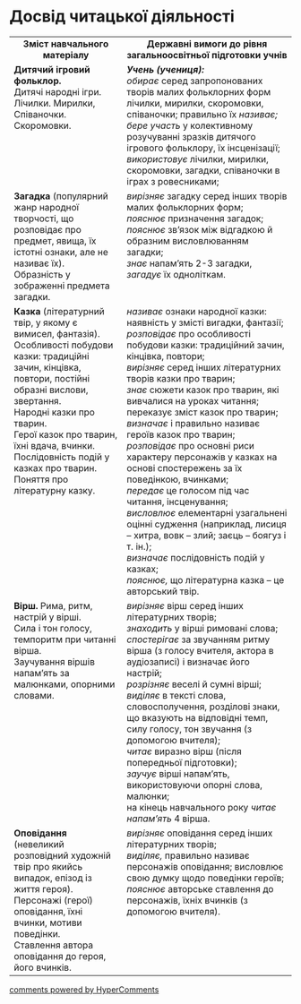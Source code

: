 <div id="hypercomments_widget" class="js-hypercomments-widget invisible"></div>

# Досвід читацької діяльності 

<table>
  <tr>
    <td width="40%" align="center"><b>Зміст навчального матеріалу<b></td>
    <td width="60%" align="center"><b>Державні вимоги до рівня загальноосвітньої підготовки учнів</b></td>
  </tr>
  <tr>
    <td width="40%" style="vertical-align:top !important;">
<b>Дитячий ігровий фольклор.</b><br>
Дитячі народні ігри. Лічилки. Мирилки, Співаночки. Скоромовки. </td>
    <td width="60%" style="vertical-align:top !important;">
<i><b>Учень (учениця):</b></i><br>
<i>обирає</i> серед запропонованих творів малих фольклорних форм лічилки, мирилки, скоромовки, співаночки; правильно їх <i>називає;</i><br> 
<i>бере участь</i> у колективному розучуванні зразків дитячого ігрового фольклору, їх інсценізації;<br>
<i>використовує</i> лічилки, мирилки, скоромовки, загадки, співаночки в іграх з ровесниками;
</td>
  </tr>
  <tr>
    <td width="40%" style="vertical-align:top !important;">
<b>Загадка</b> (популярний жанр народної творчості, що розповідає про предмет, явища, їх істотні ознаки, але не називає їх). <br>
Образність у зображенні предмета загадки.
</td>
    <td width="60%" style="vertical-align:top !important;">
<i>вирізняє</i> загадку серед інших творів малих фольклорних форм;<br>
<i>пояснює</i> призначення загадок;<br>
<i>пояснює</i> зв’язок між відгадкою й образним висловлюванням загадки;<br>
<i>знає</i> напам’ять 2-3 загадки, <i>загадує</i> їх одноліткам.
</td>
  </tr>
  <tr>
    <td width="40%" style="vertical-align:top !important;">
<b>Казка</b> (літературний твір, у якому є вимисел, фантазія). <br>
Особливості побудови казки: традиційні зачин, кінцівка, повтори, постійні образні вислови, звертання.<br>
Народні казки про тварин. <br>
Герої казок про тварин, їхні вдача, вчинки.<br>
Послідовність подій у казках про тварин.<br>
Поняття про літературну казку.
</td>
    <td width="60%" style="vertical-align:top !important;">
<i>називає</i> ознаки народної казки: наявність у змісті вигадки, фантазії;<br>
<i>розповідає</i> про особливості побудови казки: традиційний зачин, кінцівка, повтори;<br>
<i>вирізняє</i> серед інших літературних творів казки про тварин; <br>
<i>знає</i> сюжети казок про тварин, які вивчалися на уроках читання; переказує зміст казок про тварин;<br>
<i>визначає</i> і правильно називає героїв казок про тварин; <br>
<i>розповідає</i> про основні риси характеру персонажів у казках на основі спостережень за їх поведінкою, вчинками;<br>
<i>передає</i> це голосом під час читання, інсценування; <br>
<i>висловлює</i> елементарні узагальнені оцінні судження (наприклад, лисиця – хитра, вовк – злий; заєць – боягуз і т. ін.); <br>
<i>визначає</i> послідовність подій у казках;<br>
<i>пояснює,</i> що літературна казка – це авторський твір.
</td>
  </tr>
  <tr>
    <td width="40%" style="vertical-align:top !important;">
<b>Вірш.</b> Рима, ритм, настрій у вірші.<br>
Сила і тон голосу, темпоритм при читанні вірша.<br>
Заучування віршів напам’ять за малюнками, опорними словами.
</td>
    <td width="60%" style="vertical-align:top !important;">
<i>вирізняє</i> вірш серед інших літературних творів;<br>
<i>знаходить</i> у вірші римовані слова;<br>
<i>спостерігає</i> за звучанням ритму вірша  (з голосу вчителя, актора в аудіозаписі) і визначає його настрій;<br>
<i>розрізняє</i> веселі й сумні вірші;<br>
<i>виділяє</i> в тексті слова, словосполучення, розділові знаки, що вказують на відповідні темп, силу голосу, тон звучання (з допомогою вчителя);<br>
<i>читає</i> виразно вірш (після попередньої підготовки);<br> 
<i>заучує</i> вірші напам’ять, використовуючи опорні слова, малюнки;<br>
на кінець навчального року <i>читає напам’ять</i> 4 вірша.
</td>
  </tr>
  <tr>
    <td width="40%" style="vertical-align:top !important;">
<b>Оповідання</b> (невеликий розповідний художній твір про якийсь випадок, епізод із життя героя).<br>
Персонажі (герої) оповідання, їхні вчинки, мотиви поведінки.<br>
Ставлення автора оповідання до героя, його вчинків. 
</td>
    <td width="60%" style="vertical-align:top !important;">
<i>вирізняє</i> оповідання серед інших літературних творів;<br>
<i>виділяє,</i> правильно називає персонажів оповідання; висловлює свою думку щодо поведінки героїв;<br>
<i>пояснює</i> авторське ставлення до персонажів, їхніх вчинків (з допомогою вчителя).
</td>
  </tr>
</table>

<div class="js-hypercomments-container">
<a href="http://hypercomments.com" class="hc-link" title="comments widget">comments powered by HyperComments</a>
</div>